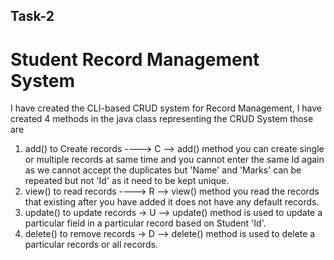  ## Task-2

 # Student Record Management System

I have created the CLI-based CRUD system for Record Management, I have created 4 methods in the java class representing the CRUD System those are 
1. add() to Create records ----> C
--> add() method you can create single or multiple records at same time and you cannot enter the same Id again as we cannot accept the duplicates but 'Name' and 'Marks' can be repeated but not 'Id' as it need to be kept unique.
2. view() to read records  ----> R
--> view() method you read the records that existing after you have added it does not have any default records.
3. update() to update records -> U
--> update() method is used to update a particular field in a particular record based on Student 'Id'.
4. delete() to remove records -> D
--> delete() method is used to delete a particular records or all records.
